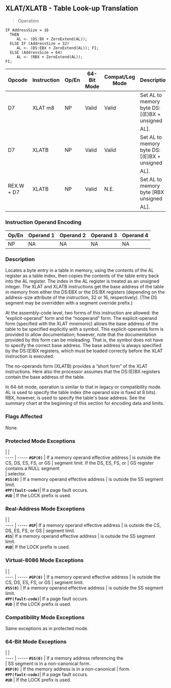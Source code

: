 ## XLAT/XLATB - Table Look-up Translation

> Operation

``` slim
IF AddressSize = 16
  THEN
     AL <- (DS:BX + ZeroExtend(AL));
  ELSE IF (AddressSize = 32)
     AL <- (DS:EBX + ZeroExtend(AL)); FI;
  ELSE (AddressSize = 64)
     AL <- (RBX + ZeroExtend(AL));
FI;

```

 Opcode    | Instruction| Op/En| 64-Bit Mode| Compat/Leg Mode| Description                               
 ---  | --- | --- | --- | --- | ---
 D7        | XLAT m8    | NP   | Valid      | Valid          | Set AL to memory byte DS:[(E)BX + unsigned
           |            |      |            |                | AL].                                      
 D7        | XLATB      | NP   | Valid      | Valid          | Set AL to memory byte DS:[(E)BX + unsigned
           |            |      |            |                | AL].                                      
 REX.W + D7| XLATB      | NP   | Valid      | N.E.           | Set AL to memory byte [RBX + unsigned     
           |            |      |            |                | AL].                                      

### Instruction Operand Encoding
 Op/En| Operand 1| Operand 2| Operand 3| Operand 4
 ---  | --- | --- | --- | ---
 NP   | NA       | NA       | NA       | NA       

### Description
Locates a byte entry in a table in memory, using the contents of the AL register
as a table index, then copies the contents of the table entry back into the
AL register. The index in the AL register is treated as an unsigned integer.
The XLAT and XLATB instructions get the base address of the table in memory
from either the DS:EBX or the DS:BX registers (depending on the address-size
attribute of the instruction, 32 or 16, respectively). (The DS segment may be
overridden with a segment override prefix.)

At the assembly-code level, two forms of this instruction are allowed: the “explicit-operand”
form and the “nooperand” form. The explicit-operand form (specified with the
XLAT mnemonic) allows the base address of the table to be specified explicitly
with a symbol. This explicit-operands form is provided to allow documentation;
however, note that the documentation provided by this form can be misleading.
That is, the symbol does not have to specify the correct base address. The base
address is always specified by the DS:(E)BX registers, which must be loaded
correctly before the XLAT instruction is executed.

The no-operands form (XLATB) provides a “short form” of the XLAT instructions.
Here also the processor assumes that the DS:(E)BX registers contain the base
address of the table.

In 64-bit mode, operation is similar to that in legacy or compatibility mode.
AL is used to specify the table index (the operand size is fixed at 8 bits).
RBX, however, is used to specify the table's base address. See the summary chart
at the beginning of this section for encoding data and limits.



### Flags Affected
None.


### Protected Mode Exceptions
   | |  
---- | -----
 **``#GP(0)``**         | If a memory operand effective address
                | is outside the CS, DS, ES, FS, or GS 
                | segment limit. If the DS, ES, FS, or 
                | GS register contains a NULL segment  
                | selector.                            
 **``#SS(0)``**         | If a memory operand effective address
                | is outside the SS segment limit.     
 **``#PF(fault-code)``**| If a page fault occurs.              
 **``#UD``**            | If the LOCK prefix is used.          

### Real-Address Mode Exceptions
   | |  
---- | -----
 **``#GP``**| If a memory operand effective address
    | is outside the CS, DS, ES, FS, or GS 
    | segment limit.                       
 **``#SS``**| If a memory operand effective address
    | is outside the SS segment limit.     
 **``#UD``**| If the LOCK prefix is used.          

### Virtual-8086 Mode Exceptions
   | |  
---- | -----
 **``#GP(0)``**         | If a memory operand effective address
                | is outside the CS, DS, ES, FS, or GS 
                | segment limit.                       
 **``#SS(0)``**         | If a memory operand effective address
                | is outside the SS segment limit.     
 **``#PF(fault-code)``**| If a page fault occurs.              
 **``#UD``**            | If the LOCK prefix is used.          

### Compatibility Mode Exceptions
Same exceptions as in protected mode.


### 64-Bit Mode Exceptions
   | |  
---- | -----
 **``#SS(0)``**         | If a memory address referencing the        
                | SS segment is in a non-canonical form.     
 **``#GP(0)``**         | If the memory address is in a non-canonical
                | form.                                      
 **``#PF(fault-code)``**| If a page fault occurs.                    
 **``#UD``**            | If the LOCK prefix is used.                
